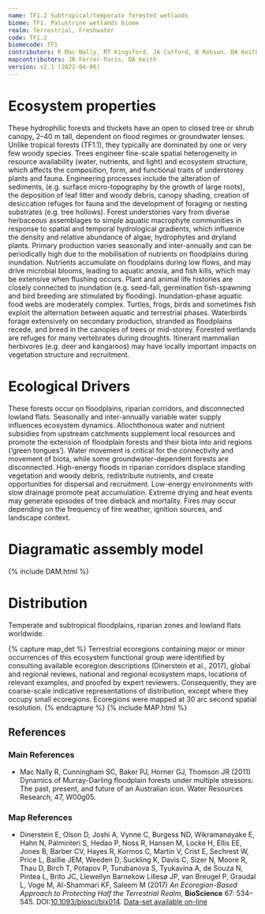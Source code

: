 ```yaml
---
name: TF1.2 Subtropical/temperate forested wetlands
biome: TF1. Palustrine wetlands biome
realm: Terrestrial, Freshwater
code: TF1.2
biomecode: TF1
contributors: R Mac Nally, RT Kingsford, JA Catford, B Robson, DA Keith
mapcontributors: JR Ferrer-Paris, DA Keith
version: v2.1 (2022-04-06)
---
```

# Ecosystem properties

These hydrophilic forests and thickets have an open to closed tree or shrub canopy, 2–40 m tall, dependent on flood regimes or groundwater lenses. Unlike tropical forests (TF1.1), they typically are dominated by one or very few woody species. Trees engineer fine-scale spatial heterogeneity in resource availability (water, nutrients, and light) and ecosystem structure, which affects the composition, form, and functional traits of understorey plants and fauna. Engineering processes include the alteration of sediments, (e.g. surface micro-topography by the growth of large roots), the deposition of leaf litter and woody debris, canopy shading, creation of desiccation refuges for fauna and the development of foraging or nesting substrates (e.g. tree hollows). Forest understories vary from diverse herbaceous assemblages to simple aquatic macrophyte communities in response to spatial and temporal hydrological gradients, which influence the density and relative abundance of algae, hydrophytes and dryland plants. Primary production varies seasonally and inter-annually and can be periodically high due to the mobilisation of nutrients on floodplains during inundation. Nutrients accumulate on floodplains during low flows, and may drive microbial blooms, leading to aquatic anoxia, and fish kills, which may be extensive when flushing occurs. Plant and animal life histories are closely connected to inundation (e.g. seed-fall, germination fish-spawning and bird breeding are stimulated by flooding). Inundation-phase aquatic food webs are moderately complex. Turtles, frogs, birds and sometimes fish exploit the alternation between aquatic and terrestrial phases. Waterbirds forage extensively on secondary production, stranded as floodplains recede, and breed in the canopies of trees or mid-storey. Forested wetlands are refuges for many vertebrates during droughts. Itinerant mammalian herbivores (e.g. deer and kangaroos) may have locally important impacts on vegetation structure and recruitment.

# Ecological Drivers

These forests occur on floodplains, riparian corridors, and disconnected lowland flats. Seasonally and inter-annually variable water supply influences ecosystem dynamics. Allochthonous water and nutrient subsidies from upstream catchments supplement local resources and promote the extension of floodplain forests and their biota into arid regions (‘green tongues’). Water movement is critical for the connectivity and movement of biota, while some groundwater-dependent forests are disconnected. High-energy floods in riparian corridors displace standing vegetation and woody debris, redistribute nutrients, and create opportunities for dispersal and recruitment. Low-energy environments with slow drainage promote peat accumulation. Extreme drying and heat events may generate episodes of tree dieback and mortality. Fires may occur depending on the frequency of fire weather, ignition sources, and landscape context.

# Diagramatic assembly model

{% include DAM.html %}

# Distribution

Temperate and subtropical floodplains, riparian zones and lowland flats worldwide.

{% capture map_det %}
Terrestrial ecoregions containing major or minor occurrences of this ecosystem functional group were identified by consulting available ecoregion descriptions (Dinerstein et al., 2017), global and regional reviews, national and regional ecosystem maps, locations of relevant examples, and proofed by expert reviewers. Consequently, they are coarse-scale indicative representations of distribution, except where they occupy small ecoregions. Ecoregions were mapped at 30 arc second spatial resolution.
{% endcapture %}
{% include MAP.html %}

## References
### Main References
*  Mac Nally R, Cunningham SC, Baker PJ, Horner GJ, Thomson JR (2011) Dynamics of Murray-Darling floodplain forests under multiple stressors: The past, present, and future of an Australian icon. Water Resources Research, 47, W00g05.
### Map References
* Dinerstein E, Olson D, Joshi A, Vynne C, Burgess ND, Wikramanayake E, Hahn N, Palminteri S, Hedao P, Noss R, Hansen M, Locke H, Ellis EE, Jones B, Barber CV, Hayes R, Kormos C, Martin V, Crist E, Sechrest W, Price L, Baillie JEM, Weeden D, Suckling K, Davis C, Sizer N, Moore R, Thau D, Birch T, Potapov P, Turubanova S, Tyukavina A, de Souza N, Pintea L, Brito JC, Llewellyn Barnekow Lillesø JP, van Breugel P, Graudal L, Voge M, Al-Shammari KF, Saleem M (2017) *An Ecoregion-Based Approach to Protecting Half the Terrestrial Realm*, **BioScience** 67: 534–545. DOI:[10.1093/biosci/bix014](https://doi.org/10.1093/biosci/bix014). [Data-set available on-line](https://ecoregions2017.appspot.com/)
